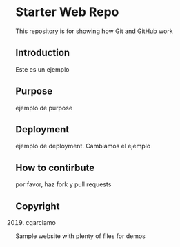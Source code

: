 # Starter Web Repo

This repository is for showing how Git and GitHub work

## Introduction
Este es un ejemplo

## Purpose
ejemplo de purpose

## Deployment
ejemplo de deployment. Cambiamos el ejemplo

## How to contirbute
por favor, haz fork y pull requests


## Copyright
2019. cgarciamo


Sample website with plenty of files for demos